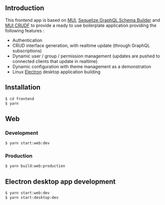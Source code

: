 ## Introduction

This frontend app is based on [MUI](https://mui.com/), [Sequelize GraphQL Schema Builder](https://github.com/molaux/sequelize-graphql-schema-builder) and [MUI CRUDF](https://github.com/molaux/mui-crudf) to provide a ready to use boilerplate application providing the following features :
 * Authentication
 * CRUD interface generation, with realtime update (through GraphQL subscriptions)
 * Dynamic user / group / permission management (updates are pushed to connected clients that update in realtime)
 * Dynamic configuration with theme management as a demonstration
 * Linux [Electron](https://github.com/electron/electron) desktop application building

## Installation

```bash
$ cd frontend
$ yarn
```

## Web

### Development

```bash
$ yarn start:web:dev
```

### Production

```bash
$ yarn build:web:production
```

## Electron desktop app development

```bash
$ yarn start:web:dev
$ yarn start:desktop:dev
```